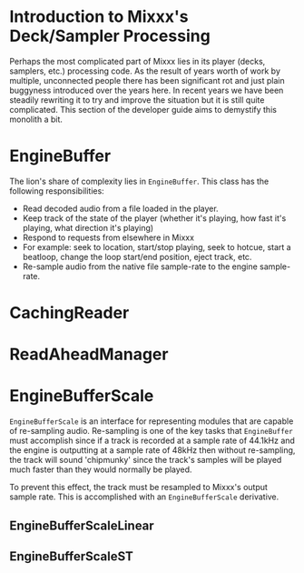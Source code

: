 # Introduction to Mixxx's Deck/Sampler Processing

Perhaps the most complicated part of Mixxx lies in its player (decks,
samplers, etc.) processing code. As the result of years worth of work by
multiple, unconnected people there has been significant rot and just
plain buggyness introduced over the years here. In recent years we have
been steadily rewriting it to try and improve the situation but it is
still quite complicated. This section of the developer guide aims to
demystify this monolith a bit.

# EngineBuffer

The lion's share of complexity lies in `EngineBuffer`. This class has
the following responsibilities:

  - Read decoded audio from a file loaded in the player.
  - Keep track of the state of the player (whether it's playing, how
    fast it's playing, what direction it's playing)
  - Respond to requests from elsewhere in Mixxx 
  - For example: seek to location, start/stop playing, seek to hotcue,
    start a beatloop, change the loop start/end position, eject track,
    etc.
  - Re-sample audio from the native file sample-rate to the engine
    sample-rate.

# CachingReader

# ReadAheadManager

# EngineBufferScale

`EngineBufferScale` is an interface for representing modules that are
capable of re-sampling audio. Re-sampling is one of the key tasks that
`EngineBuffer` must accomplish since if a track is recorded at a sample
rate of 44.1kHz and the engine is outputting at a sample rate of 48kHz
then without re-sampling, the track will sound 'chipmunky' since the
track's samples will be played much faster than they would normally be
played.

To prevent this effect, the track must be resampled to Mixxx's output
sample rate. This is accomplished with an `EngineBufferScale`
derivative.

## EngineBufferScaleLinear

## EngineBufferScaleST
